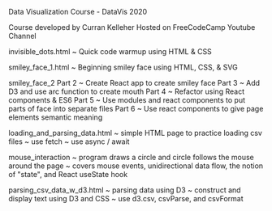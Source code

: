 Data Visualization Course - DataVis 2020

Course developed by Curran Kelleher
Hosted on FreeCodeCamp Youtube Channel

invisible_dots.html 
    ~ Quick code warmup using HTML & CSS

smiley_face_1.html 
    ~ Beginning smiley face using HTML, CSS, & SVG

smiley_face_2 
    Part 2 ~ Create React app to create smiley face
    Part 3 ~ Add D3 and use arc function to create mouth
    Part 4 ~ Refactor using React components & ES6
    Part 5 ~ Use modules and react components to put parts of face into separate files
    Part 6 ~ Use react components to give page elements semantic meaning

loading_and_parsing_data.html 
    ~ simple HTML page to practice loading csv files
    ~ use fetch
    ~ use async / await 

mouse_interaction
    ~ program draws a circle and circle follows the mouse around the page
    ~ covers mouse events, unidirectional data flow, the notion of "state", and React useState hook
    
parsing_csv_data_w_d3.html
    ~ parsing data using D3
    ~ construct and display text using D3 and CSS
    ~ use d3.csv, csvParse, and csvFormat
    